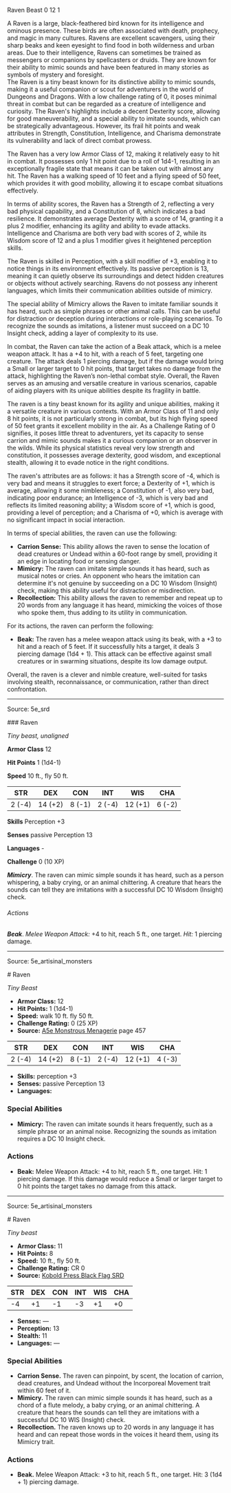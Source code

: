 <MonsterName/>Raven</MonsterName>
<CreatureType/>Beast</CreatureType>
<CR/>0</CR>
<AC/>12</AC>
<HP/>1</HP>
<summary>A Raven is a large, black-feathered bird known for its intelligence and ominous presence. These birds are often associated with death, prophecy, and magic in many cultures. Ravens are excellent scavengers, using their sharp beaks and keen eyesight to find food in both wilderness and urban areas. Due to their intelligence, Ravens can sometimes be trained as messengers or companions by spellcasters or druids. They are known for their ability to mimic sounds and have been featured in many stories as symbols of mystery and foresight.</summary>

<summary>The Raven is a tiny beast known for its distinctive ability to mimic sounds, making it a useful companion or scout for adventurers in the world of Dungeons and Dragons. With a low challenge rating of 0, it poses minimal threat in combat but can be regarded as a creature of intelligence and curiosity. The Raven's highlights include a decent Dexterity score, allowing for good maneuverability, and a special ability to imitate sounds, which can be strategically advantageous. However, its frail hit points and weak attributes in Strength, Constitution, Intelligence, and Charisma demonstrate its vulnerability and lack of direct combat prowess.</summary>

<detail>

The Raven has a very low Armor Class of 12, making it relatively easy to hit in combat. It possesses only 1 hit point due to a roll of 1d4-1, resulting in an exceptionally fragile state that means it can be taken out with almost any hit. The Raven has a walking speed of 10 feet and a flying speed of 50 feet, which provides it with good mobility, allowing it to escape combat situations effectively.

In terms of ability scores, the Raven has a Strength of 2, reflecting a very bad physical capability, and a Constitution of 8, which indicates a bad resilience. It demonstrates average Dexterity with a score of 14, granting it a plus 2 modifier, enhancing its agility and ability to evade attacks. Intelligence and Charisma are both very bad with scores of 2, while its Wisdom score of 12 and a plus 1 modifier gives it heightened perception skills.

The Raven is skilled in Perception, with a skill modifier of +3, enabling it to notice things in its environment effectively. Its passive perception is 13, meaning it can quietly observe its surroundings and detect hidden creatures or objects without actively searching. Ravens do not possess any inherent languages, which limits their communication abilities outside of mimicry.

The special ability of Mimicry allows the Raven to imitate familiar sounds it has heard, such as simple phrases or other animal calls. This can be useful for distraction or deception during interactions or role-playing scenarios. To recognize the sounds as imitations, a listener must succeed on a DC 10 Insight check, adding a layer of complexity to its use.

In combat, the Raven can take the action of a Beak attack, which is a melee weapon attack. It has a +4 to hit, with a reach of 5 feet, targeting one creature. The attack deals 1 piercing damage, but if the damage would bring a Small or larger target to 0 hit points, that target takes no damage from the attack, highlighting the Raven’s non-lethal combat style. Overall, the Raven serves as an amusing and versatile creature in various scenarios, capable of aiding players with its unique abilities despite its fragility in battle.

The raven is a tiny beast known for its agility and unique abilities, making it a versatile creature in various contexts. With an Armor Class of 11 and only 8 hit points, it is not particularly strong in combat, but its high flying speed of 50 feet grants it excellent mobility in the air. As a Challenge Rating of 0 signifies, it poses little threat to adventurers, yet its capacity to sense carrion and mimic sounds makes it a curious companion or an observer in the wilds. While its physical statistics reveal very low strength and constitution, it possesses average dexterity, good wisdom, and exceptional stealth, allowing it to evade notice in the right conditions.

The raven's attributes are as follows: it has a Strength score of -4, which is very bad and means it struggles to exert force; a Dexterity of +1, which is average, allowing it some nimbleness; a Constitution of -1, also very bad, indicating poor endurance; an Intelligence of -3, which is very bad and reflects its limited reasoning ability; a Wisdom score of +1, which is good, providing a level of perception; and a Charisma of +0, which is average with no significant impact in social interaction.

In terms of special abilities, the raven can use the following:

- **Carrion Sense:** This ability allows the raven to sense the location of dead creatures or Undead within a 60-foot range by smell, providing it an edge in locating food or sensing danger.
- **Mimicry:** The raven can imitate simple sounds it has heard, such as musical notes or cries. An opponent who hears the imitation can determine it's not genuine by succeeding on a DC 10 Wisdom (Insight) check, making this ability useful for distraction or misdirection.
- **Recollection:** This ability allows the raven to remember and repeat up to 20 words from any language it has heard, mimicking the voices of those who spoke them, thus adding to its utility in communication.

For its actions, the raven can perform the following:

- **Beak:** The raven has a melee weapon attack using its beak, with a +3 to hit and a reach of 5 feet. If it successfully hits a target, it deals 3 piercing damage (1d4 + 1). This attack can be effective against small creatures or in swarming situations, despite its low damage output.

Overall, the raven is a clever and nimble creature, well-suited for tasks involving stealth, reconnaissance, or communication, rather than direct confrontation.</detail>



---

Source: 5e_srd

<statblock>
### Raven

*Tiny beast, unaligned*

**Armor Class** 12

**Hit Points** 1 (1d4-1)

**Speed** 10 ft., fly 50 ft.

| STR    | DEX     | CON    | INT    | WIS     | CHA    |
|--------|---------|--------|--------|---------|--------|
| 2 (-4) | 14 (+2) | 8 (-1) | 2 (-4) | 12 (+1) | 6 (-2) |

**Skills** Perception +3

**Senses** passive Perception 13

**Languages** -

**Challenge** 0 (10 XP)

***Mimicry***. The raven can mimic simple sounds it has heard, such as a person whispering, a baby crying, or an animal chittering. A creature that hears the sounds can tell they are imitations with a successful DC 10 Wisdom (Insight) check.

###### Actions

***Beak***. *Melee Weapon Attack:* +4 to hit, reach 5 ft., one target. *Hit:* 1 piercing damage.</statblock>




---

Source: 5e_artisinal_monsters

<statblock>
# Raven

*Tiny* *Beast*

- **Armor Class:** 12
- **Hit Points:** 1 (1d4-1)
- **Speed:** walk 10 ft. fly 50 ft.
- **Challenge Rating:** 0 (25 XP)
- **Source:** [A5e Monstrous Menagerie](https://enpublishingrpg.com/products/level-up-monstrous-menagerie-a5e) page 457

| STR | DEX | CON | INT | WIS | CHA |
| --- | --- | --- | --- | --- | --- |
| 2 (-4) | 14 (+2) | 8 (-1) | 2 (-4) | 12 (+1) | 4 (-3) |

- **Skills:** perception +3
- **Senses:** passive Perception 13
- **Languages:** 

### Special Abilities

- **Mimicry:** The raven can imitate sounds it hears frequently, such as a simple phrase or an animal noise. Recognizing the sounds as imitation requires a DC 10 Insight check.

### Actions

- **Beak:** Melee Weapon Attack: +4 to hit, reach 5 ft., one target. Hit: 1 piercing damage. If this damage would reduce a Small or larger target to 0 hit points  the target takes no damage from this attack.


</statblock>




---

Source: 5e_artisinal_monsters

<statblock>
# Raven

*Tiny beast*

- **Armor Class:** 11
- **Hit Points:** 8
- **Speed:** 10 ft., fly 50 ft.
- **Challenge Rating:** CR 0
- **Source:** [Kobold Press Black Flag SRD](https://koboldpress.com/black-flag-roleplaying/)

| STR | DEX | CON | INT | WIS | CHA |
| --- | --- | --- | --- | --- | --- |
| -4 | +1 | -1 | -3 | +1 | +0 |

- **Senses:** —
- **Perception:** 13
- **Stealth:** 11
- **Languages:** —

### Special Abilities

- **Carrion Sense.** The raven can pinpoint, by scent, the location of carrion, dead creatures, and Undead without the Incorporeal Movement trait within 60 feet of it.
- **Mimicry.** The raven can mimic simple sounds it has heard, such as a chord of a flute melody, a baby crying, or an animal chittering. A creature that hears the sounds can tell they are imitations with a successful DC 10 WIS (Insight) check.
- **Recollection.** The raven knows up to 20 words in any language it has heard and can repeat those words in the voices it heard them, using its Mimicry trait.

### Actions

- **Beak.** Melee Weapon Attack: +3 to hit, reach 5 ft., one target. Hit: 3 (1d4 + 1) piercing damage.

</statblock>


